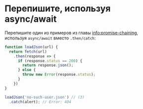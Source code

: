 
# Перепишите, используя async/await

Перепишите один из примеров из главы <info:promise-chaining>, используя `async/await` вместо `.then/catch`:

```js run
function loadJson(url) {
  return fetch(url)
    .then(response => {
      if (response.status == 200) {
        return response.json();
      } else {
        throw new Error(response.status);
      }
    })
}

loadJson('no-such-user.json') // (3)
  .catch(alert); // Error: 404
```

